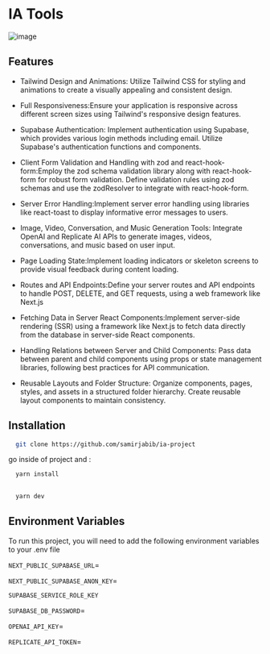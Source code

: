 
# IA Tools 



![image](https://github.com/samirjabib/ia-project/assets/98964077/bc31cf5a-6f42-4397-92a6-7f638623ad80)



## Features

- Tailwind Design and Animations: Utilize Tailwind CSS for styling and animations to create a visually appealing and consistent design.

- Full Responsiveness:Ensure your application is responsive across different screen sizes using Tailwind's responsive design features.

- Supabase Authentication: Implement authentication using Supabase, which provides various login methods including email. Utilize Supabase's authentication functions and components.


- Client Form Validation and Handling with zod and react-hook-form:Employ the zod schema validation library along with react-hook-form for robust form validation. Define validation rules using zod schemas and use the zodResolver to integrate with react-hook-form.


- Server Error Handling:Implement server error handling using libraries like react-toast to display informative error messages to users.


- Image, Video, Conversation, and Music Generation Tools: Integrate OpenAI and Replicate AI APIs to generate images, videos, conversations, and music based on user input.


- Page Loading State:Implement loading indicators or skeleton screens to provide visual feedback during content loading.


- Routes and API Endpoints:Define your server routes and API endpoints to handle POST, DELETE, and GET requests, using a web framework like Next.js




- Fetching Data in Server React Components:Implement server-side rendering (SSR) using a framework like Next.js to fetch data directly from the database in server-side React components.



- Handling Relations between Server and Child Components: Pass data between parent and child components using props or state management libraries, following best practices for API communication.

- Reusable Layouts and Folder Structure:  Organize components, pages, styles, and assets in a structured folder hierarchy. Create reusable layout components to maintain consistency.

## Installation
 

```bash
  git clone https://github.com/samirjabib/ia-project
```

go inside of project and :
```bash
  yarn install 
  
```
    

```bash
  yarn dev
```



## Environment Variables

To run this project, you will need to add the following environment variables to your .env file


`NEXT_PUBLIC_SUPABASE_URL`=

`NEXT_PUBLIC_SUPABASE_ANON_KEY`=

`SUPABASE_SERVICE_ROLE_KEY`

`SUPABASE_DB_PASSWORD`=

`OPENAI_API_KEY`=

`REPLICATE_API_TOKEN`=
